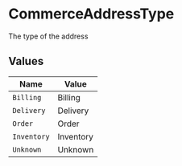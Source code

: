 # CommerceAddressType

The type of the address


## Values

| Name        | Value       |
| ----------- | ----------- |
| `Billing`   | Billing     |
| `Delivery`  | Delivery    |
| `Order`     | Order       |
| `Inventory` | Inventory   |
| `Unknown`   | Unknown     |